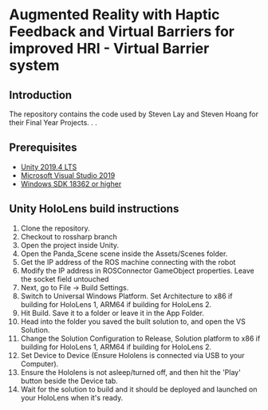 # Augmented Reality with Haptic Feedback and Virtual Barriers for improved HRI - Virtual Barrier system

## Introduction
The repository contains the code used by Steven Lay and Steven Hoang for their Final Year Projects. .        .

## Prerequisites 
* [Unity 2019.4 LTS](https://unity.com/releases/2019-lts)
* [Microsoft Visual Studio 2019](https://visualstudio.microsoft.com/vs/)
* [Windows SDK 18362 or higher](https://developer.microsoft.com/en-us/windows/downloads/sdk-archive/)

## Unity HoloLens build instructions
1. Clone the repository.
2. Checkout to rossharp branch
3. Open the project inside Unity.
4. Open the Panda_Scene scene inside the Assets/Scenes folder.
5. Get the IP address of the ROS machine connecting with the robot
6. Modify the IP address in ROSConnector GameObject properties. Leave the socket field untouched
7. Next, go to File -> Build Settings. 
8. Switch to Universal Windows Platform. Set Architecture to x86 if building for HoloLens 1, ARM64 if building for HoloLens 2.
9. Hit Build. Save it to a folder or leave it in the App Folder.
10. Head into the folder you saved the built solution to, and open the VS Solution.
11. Change the Solution Configuration to Release, Solution platform to x86 if building for HoloLens 1, ARM64 if building for HoloLens 2.
12. Set Device to Device (Ensure Hololens is connected via USB to your Computer).
13. Ensure the Hololens is not asleep/turned off, and then hit the 'Play' button beside the Device tab.
14. Wait for the solution to build and it should be deployed and launched on your HoloLens when it's ready.
